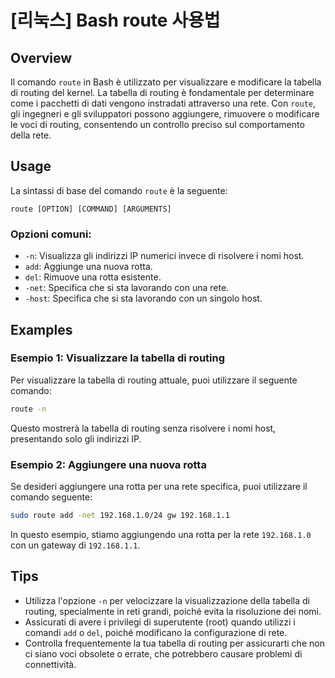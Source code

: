 # [리눅스] Bash route 사용법

## Overview
Il comando `route` in Bash è utilizzato per visualizzare e modificare la tabella di routing del kernel. La tabella di routing è fondamentale per determinare come i pacchetti di dati vengono instradati attraverso una rete. Con `route`, gli ingegneri e gli sviluppatori possono aggiungere, rimuovere o modificare le voci di routing, consentendo un controllo preciso sul comportamento della rete.

## Usage
La sintassi di base del comando `route` è la seguente:

```
route [OPTION] [COMMAND] [ARGUMENTS]
```

### Opzioni comuni:
- `-n`: Visualizza gli indirizzi IP numerici invece di risolvere i nomi host.
- `add`: Aggiunge una nuova rotta.
- `del`: Rimuove una rotta esistente.
- `-net`: Specifica che si sta lavorando con una rete.
- `-host`: Specifica che si sta lavorando con un singolo host.

## Examples
### Esempio 1: Visualizzare la tabella di routing
Per visualizzare la tabella di routing attuale, puoi utilizzare il seguente comando:

```bash
route -n
```

Questo mostrerà la tabella di routing senza risolvere i nomi host, presentando solo gli indirizzi IP.

### Esempio 2: Aggiungere una nuova rotta
Se desideri aggiungere una rotta per una rete specifica, puoi utilizzare il comando seguente:

```bash
sudo route add -net 192.168.1.0/24 gw 192.168.1.1
```

In questo esempio, stiamo aggiungendo una rotta per la rete `192.168.1.0` con un gateway di `192.168.1.1`.

## Tips
- Utilizza l'opzione `-n` per velocizzare la visualizzazione della tabella di routing, specialmente in reti grandi, poiché evita la risoluzione dei nomi.
- Assicurati di avere i privilegi di superutente (root) quando utilizzi i comandi `add` o `del`, poiché modificano la configurazione di rete.
- Controlla frequentemente la tua tabella di routing per assicurarti che non ci siano voci obsolete o errate, che potrebbero causare problemi di connettività.